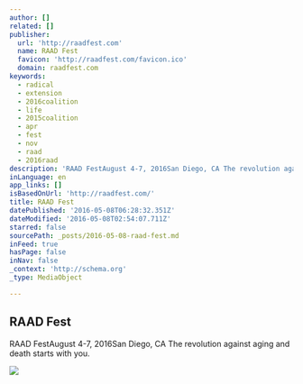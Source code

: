 ```yaml
---
author: []
related: []
publisher:
  url: 'http://raadfest.com'
  name: RAAD Fest
  favicon: 'http://raadfest.com/favicon.ico'
  domain: raadfest.com
keywords:
  - radical
  - extension
  - 2016coalition
  - life
  - 2015coalition
  - apr
  - fest
  - nov
  - raad
  - 2016raad
description: 'RAAD FestAugust 4-7, 2016San Diego, CA The revolution against aging and death starts with you.'
inLanguage: en
app_links: []
isBasedOnUrl: 'http://raadfest.com/'
title: RAAD Fest
datePublished: '2016-05-08T06:28:32.351Z'
dateModified: '2016-05-08T02:54:07.711Z'
starred: false
sourcePath: _posts/2016-05-08-raad-fest.md
inFeed: true
hasPage: false
inNav: false
_context: 'http://schema.org'
_type: MediaObject

---
```

<article style=""><h1>RAAD Fest</h1><p>RAAD FestAugust 4-7, 2016San Diego, CA The revolution against aging and death starts with you.</p><img src="http://static1.squarespace.com/static/55de137be4b0257cdfbadf5d/t/5627e339e4b0b88280cd8db9/1462393431869/?format=1000w" /></article>